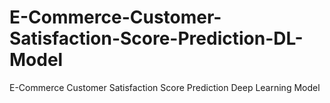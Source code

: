 # E-Commerce-Customer-Satisfaction-Score-Prediction-DL-Model
E-Commerce Customer Satisfaction Score Prediction Deep Learning Model
